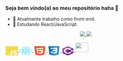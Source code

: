 ### Seja bem vindo(a) ao meu repositório haha 👋


- 🔭 Atualmente trabalho como front-end.
- 🌱 Estudando React/JavaScript.

<div align="center">
  <a href="https://beacons.ai/ciceroduvall23">
  <img height="180em" src="https://github-readme-stats.vercel.app/api?username=ciceroduvall23&show_icons=true&theme=dracula&include_all_commits=true&count_private=true"/>
  <img height="180em" src="https://github-readme-stats.vercel.app/api/top-langs/?username=ciceroduvall23&layout=compact&langs_count=7&theme=dracula"/>
</div>


<div style="display: inline_block"><br>
  <img align="center"  height="30" width="40" src="https://raw.githubusercontent.com/devicons/devicon/master/icons/javascript/javascript-plain.svg">
  <img align="center" height="30" width="40" src="https://raw.githubusercontent.com/devicons/devicon/master/icons/react/react-original.svg">
  <img align="center"  height="30" width="40" src="https://raw.githubusercontent.com/devicons/devicon/master/icons/html5/html5-original.svg">
  <img align="center"  height="30" width="40" src="https://raw.githubusercontent.com/devicons/devicon/master/icons/css3/css3-original.svg">
  <img align="center" height="30" width="40" src="https://raw.githubusercontent.com/devicons/devicon/master/icons/csharp/csharp-original.svg">

<img height="30" width="40" src="https://cdn.jsdelivr.net/gh/devicons/devicon/icons/ubuntu/ubuntu-plain-wordmark.svg" />

